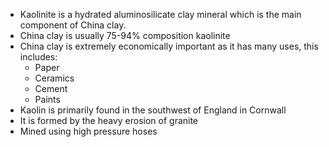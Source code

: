 - Kaolinite is a hydrated aluminosilicate clay mineral which is the main component of China clay.
- China clay is usually 75-94% composition kaolinite
- China clay is extremely economically important as it has many uses, this includes:
    - Paper
    - Ceramics
    - Cement
    - Paints
- Kaolin is primarily found in the southwest of England in Cornwall
- It is formed by the heavy erosion of granite
- Mined using high pressure hoses 
